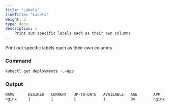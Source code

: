 ```yaml
---
title: "Labels"
linkTitle: "Labels"
weight: 3
type: docs
description: >
    Print out specific labels each as their own columns
---
```


Print out specific labels each as their own columns

### Command
```bash
kubectl get deployments -L=app
```

### Output
```bash
NAME      DESIRED   CURRENT   UP-TO-DATE   AVAILABLE   AGE       APP
nginx     1         1         1            1           8m        nginx
```